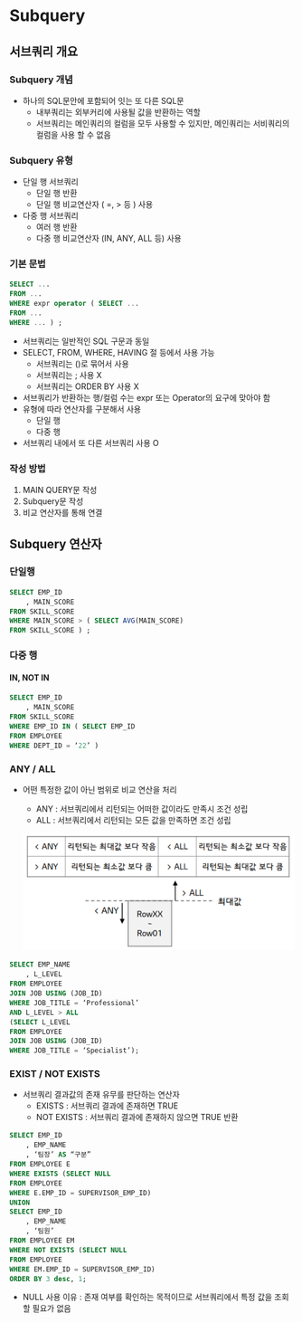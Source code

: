 # Subquery



## 서브쿼리 개요



### Subquery 개념

- 하나의 SQL문안에 포함되어 잇는 또 다른 SQL문
  - 내부쿼리는 외부커리에 사용될 값을 반환하는 역할
  - 서브쿼리는 메인쿼리의 컬럼을 모두 사용할 수 있지만, 메인쿼리는 서비쿼리의 컬럼을 사용 할 수 없음





### Subquery 유형

- 단일 행 서브쿼리
  - 단일 행 반환
  - 단일 행 비교연산자 ( =, > 등 ) 사용
- 다중 행 서브쿼리
  - 여러 행 반환
  - 다중 행 비교연산자 (IN, ANY, ALL 등) 사용



### 기본 문법

```SQL
SELECT ...
FROM ...
WHERE expr operator ( SELECT ...
FROM ...
WHERE ... ) ;
```

- 서브쿼리는 일반적인 SQL 구문과 동일
- SELECT, FROM, WHERE, HAVING 절 등에서 사용 가능
  - 서브쿼리는 ()로 묶어서 사용
  - 서브쿼리는 ; 사용 X
  - 서브쿼리는 ORDER BY 사용 X
- 서브쿼리가 반환하는 행/컬럼 수는 expr 또는 Operator의 요구에 맞아야 함
- 유형에 따라 연산자를 구분해서 사용
  - 단일 행 
  - 다중 행
- 서브쿼리 내에서 또 다른 서브쿼리 사용 O



### 작성 방법

1. MAIN QUERY문 작성
2. Subquery문 작성
3. 비교 연산자를 통해 연결



## Subquery 연산자



### 단일행

```sql
SELECT EMP_ID
	, MAIN_SCORE
FROM SKILL_SCORE
WHERE MAIN_SCORE > ( SELECT AVG(MAIN_SCORE)
FROM SKILL_SCORE ) ;
```



### 다중 행 

####  IN, NOT IN

```sql
SELECT EMP_ID
	, MAIN_SCORE
FROM SKILL_SCORE
WHERE EMP_ID IN ( SELECT EMP_ID
FROM EMPLOYEE
WHERE DEPT_ID = ‘22’ )

```



### ANY / ALL

- 어떤 특정한 값이 아닌 범위로 비교 연산을 처리

  - ANY : 서브쿼리에서 리턴되는 어떠한 값이라도 만족시 조건 성립
  - ALL : 서브쿼리에서 리턴되는 모든 값을 만족하면 조건 성립

  ![image-20220119093458208](img/image-20220119093458208.png)

```SQL
SELECT EMP_NAME
	, L_LEVEL
FROM EMPLOYEE
JOIN JOB USING (JOB_ID)
WHERE JOB_TITLE = ‘Professional’
AND L_LEVEL > ALL
(SELECT L_LEVEL
FROM EMPLOYEE
JOIN JOB USING (JOB_ID)
WHERE JOB_TITLE = ‘Specialist’);

```





### EXIST / NOT EXISTS

- 서브쿼리 결과값의 존재 유무를 판단하는 연산자
  - EXISTS : 서브쿼리 결과에 존재하면 TRUE
  - NOT EXISTS : 서브쿼리 결과에 존재하지 않으면 TRUE 반환

```SQL
SELECT EMP_ID
	, EMP_NAME
	, ‘팀장’ AS “구분”
FROM EMPLOYEE E
WHERE EXISTS (SELECT NULL
FROM EMPLOYEE
WHERE E.EMP_ID = SUPERVISOR_EMP_ID)
UNION
SELECT EMP_ID
	, EMP_NAME
	, ‘팀원’
FROM EMPLOYEE EM
WHERE NOT EXISTS (SELECT NULL
FROM EMPLOYEE
WHERE EM.EMP_ID = SUPERVISOR_EMP_ID)
ORDER BY 3 desc, 1;

```

- NULL 사용 이유 : 존재 여부를 확인하는 목적이므로 서브쿼리에서 특정 값을 조회할 필요가 없음
